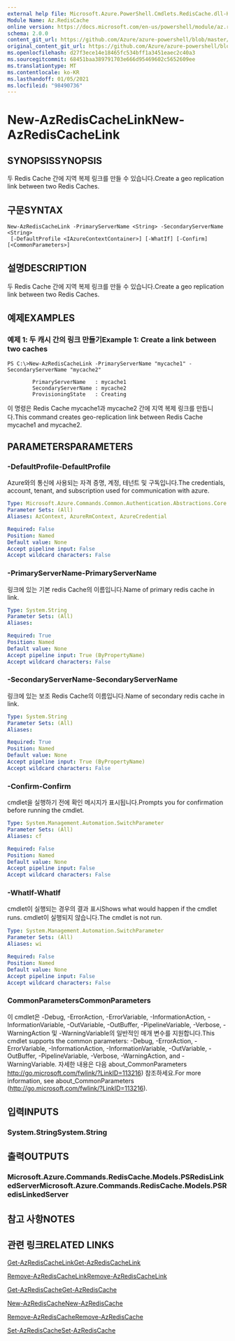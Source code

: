 ```yaml
---
external help file: Microsoft.Azure.PowerShell.Cmdlets.RedisCache.dll-Help.xml
Module Name: Az.RedisCache
online version: https://docs.microsoft.com/en-us/powershell/module/az.rediscache/new-azrediscachelink
schema: 2.0.0
content_git_url: https://github.com/Azure/azure-powershell/blob/master/src/RedisCache/RedisCache/help/New-AzRedisCacheLink.md
original_content_git_url: https://github.com/Azure/azure-powershell/blob/master/src/RedisCache/RedisCache/help/New-AzRedisCacheLink.md
ms.openlocfilehash: d27f3ece14e18465fc534bff1a3451eaec2c40a3
ms.sourcegitcommit: 68451baa389791703e666d95469602c5652609ee
ms.translationtype: MT
ms.contentlocale: ko-KR
ms.lasthandoff: 01/05/2021
ms.locfileid: "98490736"
---
```

# <span data-ttu-id="f297e-101">New-AzRedisCacheLink</span><span class="sxs-lookup"><span data-stu-id="f297e-101">New-AzRedisCacheLink</span></span>

## <span data-ttu-id="f297e-102">SYNOPSIS</span><span class="sxs-lookup"><span data-stu-id="f297e-102">SYNOPSIS</span></span>
<span data-ttu-id="f297e-103">두 Redis Cache 간에 지역 복제 링크를 만들 수 있습니다.</span><span class="sxs-lookup"><span data-stu-id="f297e-103">Create a geo replication link between two Redis Caches.</span></span>

## <span data-ttu-id="f297e-104">구문</span><span class="sxs-lookup"><span data-stu-id="f297e-104">SYNTAX</span></span>

```
New-AzRedisCacheLink -PrimaryServerName <String> -SecondaryServerName <String>
 [-DefaultProfile <IAzureContextContainer>] [-WhatIf] [-Confirm] [<CommonParameters>]
```

## <span data-ttu-id="f297e-105">설명</span><span class="sxs-lookup"><span data-stu-id="f297e-105">DESCRIPTION</span></span>
<span data-ttu-id="f297e-106">두 Redis Cache 간에 지역 복제 링크를 만들 수 있습니다.</span><span class="sxs-lookup"><span data-stu-id="f297e-106">Create a geo replication link between two Redis Caches.</span></span>

## <span data-ttu-id="f297e-107">예제</span><span class="sxs-lookup"><span data-stu-id="f297e-107">EXAMPLES</span></span>

### <span data-ttu-id="f297e-108">예제 1: 두 캐시 간의 링크 만들기</span><span class="sxs-lookup"><span data-stu-id="f297e-108">Example 1: Create a link between two caches</span></span>
```
PS C:\>New-AzRedisCacheLink -PrimaryServerName "mycache1" -SecondaryServerName "mycache2"

        PrimaryServerName   : mycache1
        SecondaryServerName : mycache2
        ProvisioningState   : Creating
```

<span data-ttu-id="f297e-109">이 명령은 Redis Cache mycache1과 mycache2 간에 지역 복제 링크를 만듭니다.</span><span class="sxs-lookup"><span data-stu-id="f297e-109">This command creates geo-replication link between Redis Cache mycache1 and mycache2.</span></span>

## <span data-ttu-id="f297e-110">PARAMETERS</span><span class="sxs-lookup"><span data-stu-id="f297e-110">PARAMETERS</span></span>

### <span data-ttu-id="f297e-111">-DefaultProfile</span><span class="sxs-lookup"><span data-stu-id="f297e-111">-DefaultProfile</span></span>
<span data-ttu-id="f297e-112">Azure와의 통신에 사용되는 자격 증명, 계정, 테넌트 및 구독입니다.</span><span class="sxs-lookup"><span data-stu-id="f297e-112">The credentials, account, tenant, and subscription used for communication with azure.</span></span>

```yaml
Type: Microsoft.Azure.Commands.Common.Authentication.Abstractions.Core.IAzureContextContainer
Parameter Sets: (All)
Aliases: AzContext, AzureRmContext, AzureCredential

Required: False
Position: Named
Default value: None
Accept pipeline input: False
Accept wildcard characters: False
```

### <span data-ttu-id="f297e-113">-PrimaryServerName</span><span class="sxs-lookup"><span data-stu-id="f297e-113">-PrimaryServerName</span></span>
<span data-ttu-id="f297e-114">링크에 있는 기본 redis Cache의 이름입니다.</span><span class="sxs-lookup"><span data-stu-id="f297e-114">Name of primary redis cache in link.</span></span>

```yaml
Type: System.String
Parameter Sets: (All)
Aliases:

Required: True
Position: Named
Default value: None
Accept pipeline input: True (ByPropertyName)
Accept wildcard characters: False
```

### <span data-ttu-id="f297e-115">-SecondaryServerName</span><span class="sxs-lookup"><span data-stu-id="f297e-115">-SecondaryServerName</span></span>
<span data-ttu-id="f297e-116">링크에 있는 보조 Redis Cache의 이름입니다.</span><span class="sxs-lookup"><span data-stu-id="f297e-116">Name of secondary redis cache in link.</span></span>

```yaml
Type: System.String
Parameter Sets: (All)
Aliases:

Required: True
Position: Named
Default value: None
Accept pipeline input: True (ByPropertyName)
Accept wildcard characters: False
```

### <span data-ttu-id="f297e-117">-Confirm</span><span class="sxs-lookup"><span data-stu-id="f297e-117">-Confirm</span></span>
<span data-ttu-id="f297e-118">cmdlet을 실행하기 전에 확인 메시지가 표시됩니다.</span><span class="sxs-lookup"><span data-stu-id="f297e-118">Prompts you for confirmation before running the cmdlet.</span></span>

```yaml
Type: System.Management.Automation.SwitchParameter
Parameter Sets: (All)
Aliases: cf

Required: False
Position: Named
Default value: None
Accept pipeline input: False
Accept wildcard characters: False
```

### <span data-ttu-id="f297e-119">-WhatIf</span><span class="sxs-lookup"><span data-stu-id="f297e-119">-WhatIf</span></span>
<span data-ttu-id="f297e-120">cmdlet이 실행되는 경우의 결과 표시</span><span class="sxs-lookup"><span data-stu-id="f297e-120">Shows what would happen if the cmdlet runs.</span></span>
<span data-ttu-id="f297e-121">cmdlet이 실행되지 않습니다.</span><span class="sxs-lookup"><span data-stu-id="f297e-121">The cmdlet is not run.</span></span>

```yaml
Type: System.Management.Automation.SwitchParameter
Parameter Sets: (All)
Aliases: wi

Required: False
Position: Named
Default value: None
Accept pipeline input: False
Accept wildcard characters: False
```

### <span data-ttu-id="f297e-122">CommonParameters</span><span class="sxs-lookup"><span data-stu-id="f297e-122">CommonParameters</span></span>
<span data-ttu-id="f297e-123">이 cmdlet은 -Debug, -ErrorAction, -ErrorVariable, -InformationAction, -InformationVariable, -OutVariable, -OutBuffer, -PipelineVariable, -Verbose, -WarningAction 및 -WarningVariable의 일반적인 매개 변수를 지원합니다.</span><span class="sxs-lookup"><span data-stu-id="f297e-123">This cmdlet supports the common parameters: -Debug, -ErrorAction, -ErrorVariable, -InformationAction, -InformationVariable, -OutVariable, -OutBuffer, -PipelineVariable, -Verbose, -WarningAction, and -WarningVariable.</span></span> <span data-ttu-id="f297e-124">자세한 내용은 다음 about_CommonParameters http://go.microsoft.com/fwlink/?LinkID=113216) 참조하세요.</span><span class="sxs-lookup"><span data-stu-id="f297e-124">For more information, see about_CommonParameters (http://go.microsoft.com/fwlink/?LinkID=113216).</span></span>

## <span data-ttu-id="f297e-125">입력</span><span class="sxs-lookup"><span data-stu-id="f297e-125">INPUTS</span></span>

### <span data-ttu-id="f297e-126">System.String</span><span class="sxs-lookup"><span data-stu-id="f297e-126">System.String</span></span>

## <span data-ttu-id="f297e-127">출력</span><span class="sxs-lookup"><span data-stu-id="f297e-127">OUTPUTS</span></span>

### <span data-ttu-id="f297e-128">Microsoft.Azure.Commands.RedisCache.Models.PSRedisLinkedServer</span><span class="sxs-lookup"><span data-stu-id="f297e-128">Microsoft.Azure.Commands.RedisCache.Models.PSRedisLinkedServer</span></span>

## <span data-ttu-id="f297e-129">참고 사항</span><span class="sxs-lookup"><span data-stu-id="f297e-129">NOTES</span></span>

## <span data-ttu-id="f297e-130">관련 링크</span><span class="sxs-lookup"><span data-stu-id="f297e-130">RELATED LINKS</span></span>

[<span data-ttu-id="f297e-131">Get-AzRedisCacheLink</span><span class="sxs-lookup"><span data-stu-id="f297e-131">Get-AzRedisCacheLink</span></span>](./Get-AzRedisCacheLink.md)

[<span data-ttu-id="f297e-132">Remove-AzRedisCacheLink</span><span class="sxs-lookup"><span data-stu-id="f297e-132">Remove-AzRedisCacheLink</span></span>](./Remove-AzRedisCacheLink.md)

[<span data-ttu-id="f297e-133">Get-AzRedisCache</span><span class="sxs-lookup"><span data-stu-id="f297e-133">Get-AzRedisCache</span></span>](./Get-AzRedisCache.md)

[<span data-ttu-id="f297e-134">New-AzRedisCache</span><span class="sxs-lookup"><span data-stu-id="f297e-134">New-AzRedisCache</span></span>](./New-AzRedisCache.md)

[<span data-ttu-id="f297e-135">Remove-AzRedisCache</span><span class="sxs-lookup"><span data-stu-id="f297e-135">Remove-AzRedisCache</span></span>](./Remove-AzRedisCache.md)

[<span data-ttu-id="f297e-136">Set-AzRedisCache</span><span class="sxs-lookup"><span data-stu-id="f297e-136">Set-AzRedisCache</span></span>](./Set-AzRedisCache.md)